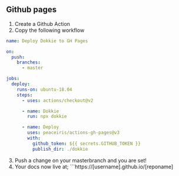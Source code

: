 ## Github pages

1. Create a Github Action
2. Copy the following workflow

```yaml
name: Deploy Dokkie to GH Pages

on:
  push:
    branches:
      - master

jobs:
  deploy:
    runs-on: ubuntu-18.04
    steps:
      - uses: actions/checkout@v2

      - name: Dokkie
        run: npx dokkie

      - name: Deploy
        uses: peaceiris/actions-gh-pages@v3
        with:
          github_token: ${{ secrets.GITHUB_TOKEN }}
          publish_dir: ./dokkie
```

3. Push a change on your masterbranch and you are set!
4. Your docs now live at; ```https://[username].github.io/[reponame]

